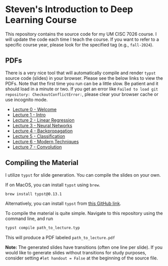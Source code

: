 # Steven's Introduction to Deep Learning Course
This repository contains the source code for my UM CISC 7026 course. I will update the code each time I teach the course. If you want to refer to a specific course year, please look for the specified tag (e.g., `fall-2024`).

## PDFs
There is a very nice tool that will automatically compile and render `typst` source code (slides) in your browser. Please see the below links to view the PDFs. Note that the first time you run can be a little slow. Be patient and it should load in a minute or two. If you get an error like `Failed to load git repository: CheckoutConflictError:`, please clear your browser cache or use incognito mode.


- [Lecture 0 - Welcome](https://gistd.myriad-dreamin.com/@any/github.com/smorad/um_cisc_7026/blob/main/lecture_00_welcome.typ?g-mode=slide)
- [Lecture 1 - Intro](https://gistd.myriad-dreamin.com/@any/github.com/smorad/um_cisc_7026/blob/main/lecture_01_intro.typ?g-mode=slide)
- [Lecture 2 - Linear Regression](https://gistd.myriad-dreamin.com/@any/github.com/smorad/um_cisc_7026/blob/main/lecture_02_linear_regression.typ?g-mode=slide)
- [Lecture 3 - Neural Networks](https://gistd.myriad-dreamin.com/@any/github.com/smorad/um_cisc_7026/blob/main/lecture_03_neural_networks.typ?g-mode=slide)
- [Lecture 4 - Backpropagation](https://gistd.myriad-dreamin.com/@any/github.com/smorad/um_cisc_7026/blob/main/lecture_04_backpropagation.typ?g-mode=slide)
- [Lecture 5 - Classification](https://gistd.myriad-dreamin.com/@any/github.com/smorad/um_cisc_7026/blob/main/lecture_05_classification.typ?g-mode=slide)
- [Lecture 6 - Modern Techniques](https://gistd.myriad-dreamin.com/@any/github.com/smorad/um_cisc_7026/blob/main/lecture_06_techniques.typ?g-mode=slide)
- [Lecture 7 - Convolution](https://gistd.myriad-dreamin.com/@any/github.com/smorad/um_cisc_7026/blob/main/lecture_07_convolution.typ?g-mode=slide)



## Compiling the Material
I utilize `typst` for slide generation. You can compile the slides on your own.

If on MacOS, you can install `typst` using `brew`.
```bash
brew install typst@0.13.1
```

Alternatively, you can install `typst` from [this GitHub link](https://github.com/typst/typst/releases/tag/v0.13.1). 

To compile the material is quite simple. Navigate to this repository using the command line, and run
```bash
typst compile path_to_lecture.typ
```

This will produce a PDF labeled `path_to_lecture.pdf`

**Note:** The generated slides have transitions (often one line per slide). If you would like to generate slides without transitions for study purposes, consider setting `#let handout = False` at the beginning of the source file.